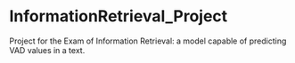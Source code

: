 # InformationRetrieval_Project
Project for the Exam of Information Retrieval: a model capable of predicting VAD values in a text.
